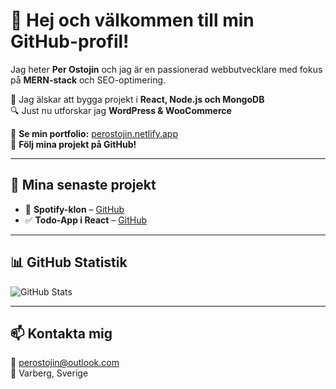 # 👋 Hej och välkommen till min GitHub-profil!
Jag heter **Per Ostojin** och jag är en passionerad webbutvecklare med fokus på **MERN-stack** och SEO-optimering.  

🚀 Jag älskar att bygga projekt i **React, Node.js och MongoDB**  
🔍 Just nu utforskar jag **WordPress & WooCommerce**  

📌 **Se min portfolio:** [perostojin.netlify.app](https://perostojin.netlify.app/)  
📌 **Följ mina projekt på GitHub!**  

---

## 💼 Mina senaste projekt
- 🎵 **Spotify-klon** – [GitHub](https://github.com/Per-Ostojin/Spotify-clone)  
- ✅ **Todo-App i React** – [GitHub](https://github.com/Per-Ostojin/todo-app)  

---

## 📊 GitHub Statistik  
![GitHub Stats](https://github-readme-stats.vercel.app/api?username=Per-Ostojin&show_icons=true&theme=tokyonight)  

---

## 📫 **Kontakta mig**  
📧 [perostojin@outlook.com](mailto:perostojin@outlook.com)  
📍 Varberg, Sverige  
